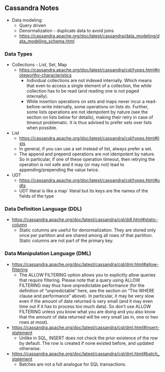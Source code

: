 ## Cassandra Notes
- Data modeling:
  - Query driven
  - Denormalization - duplicate data to avoid joins
  - https://cassandra.apache.org/doc/latest/cassandra/data_modeling/data_modeling_schema.html

### Data Types
- Collections - List, Set, Map
  - https://cassandra.apache.org/doc/latest/cassandra/cql/types.html#noteworthy-characteristics
    - Individual collections are not indexed internally. Which means that even to access a single element of a collection, the while collection has to be read (and reading one is not paged internally).
    - While insertion operations on sets and maps never incur a read-before-write internally, some operations on lists do. Further, some lists operations are not idempotent by nature (see the section on lists below for details), making their retry in case of timeout problematic. It is thus advised to prefer sets over lists when possible.
- List
  - https://cassandra.apache.org/doc/latest/cassandra/cql/types.html#lists
  - In general, if you can use a set instead of list, always prefer a set.
  - The append and prepend operations are not idempotent by nature. So in particular, if one of these operation timeout, then retrying the operation is not safe and it may (or may not) lead to appending/prepending the value twice.
- UDT
  - https://cassandra.apache.org/doc/latest/cassandra/cql/types.html#udts
  - UDT literal is like a map` literal but its keys are the names of the fields of the type


### Data Definition Language (DDL)
- https://cassandra.apache.org/doc/latest/cassandra/cql/ddl.html#static-column
  - Static columns are useful for denormalization. They are stored only once per partition and are shared among all rows of that partition. Static columns are not part of the primary key.


### Data Manipulation Language (DML)
- https://cassandra.apache.org/doc/latest/cassandra/cql/dml.html#allow-filtering
  - The ALLOW FILTERING option allows you to explicitly allow queries that require filtering. Please note that a query using ALLOW FILTERING may thus have unpredictable performance (for the definition of “unpredictable” here, see the section on “The WHERE clause and performance” above). In particular, it may be very slow even if the amount of data returned is very small (and it may even time out if it has to process too much data). So don’t use ALLOW FILTERING unless you know what you are doing and you also know that the amount of data returned will be very small (as in, one or two rows at most).
- https://cassandra.apache.org/doc/latest/cassandra/cql/dml.html#insert-statement
  - Unlike in SQL, INSERT does not check the prior existence of the row by default. The row is created if none existed before, and updated otherwise.
- https://cassandra.apache.org/doc/latest/cassandra/cql/dml.html#batch_statement
  - Batches are not a full analogue for SQL transactions.